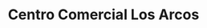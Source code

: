 ---
title: "Centro Comercial Los Arcos"
url: /sevilla/centro-comercial-los-arcos/
shop: centro comercial
---